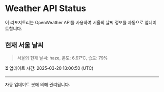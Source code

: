 
# Weather API Status

이 리포지토리는 OpenWeather API를 사용하여 서울의 날씨 정보를 자동으로 업데이트합니다.

## 현재 서울 날씨
> 서울의 현재 날씨: haze, 온도: 6.97°C, 습도: 79%

⏳ 업데이트 시간: 2025-03-20 13:00:50 (UTC)

---
자동 업데이트 봇에 의해 관리됩니다.
